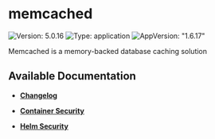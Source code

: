 # memcached

![Version: 5.0.16](https://img.shields.io/badge/Version-5.0.16-informational?style=flat-square) ![Type: application](https://img.shields.io/badge/Type-application-informational?style=flat-square) ![AppVersion: "1.6.17"](https://img.shields.io/badge/AppVersion-"1.6.17"-informational?style=flat-square)

Memcached is a memory-backed database caching solution

## Available Documentation

- [**Changelog**](CHANGELOG)

- [**Container Security**](container-security)

- [**Helm Security**](helm-security)

